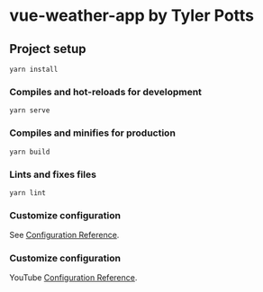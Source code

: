 # vue-weather-app by Tyler Potts

## Project setup
```
yarn install
```

### Compiles and hot-reloads for development
```
yarn serve
```

### Compiles and minifies for production
```
yarn build
```

### Lints and fixes files
```
yarn lint
```

### Customize configuration
See [Configuration Reference](https://cli.vuejs.org/config/).

### Customize configuration
YouTube [Configuration Reference](https://www.youtube.com/watch?v=JLc-hWsPTUY).
